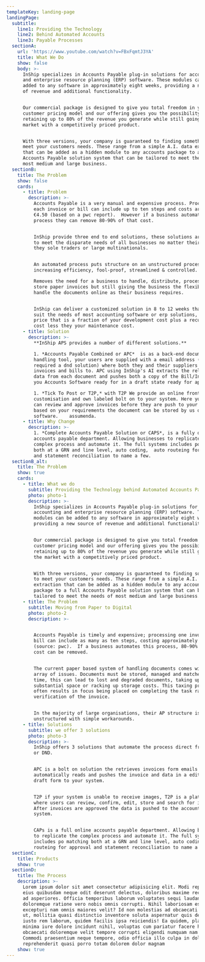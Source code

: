 ```yaml
---
templateKey: landing-page
landingPage:
  subtitle:
    line1: Providing the Technology
    line2: Behind Automated Accounts
    line3: Payable Processes
  sectionA:
    url: 'https://www.youtube.com/watch?v=FBxFqmtJ3YA'
    title: What We Do
    show: false
    body: >-
      InShip specializes in Accounts Payable plug-in solutions for accounting
      and enterprise resource planning (ERP) software. These modules can be
      added to any software in approximately eight weeks, providing a new source
      of revenue and additional functionality.


      Our commercial package is designed to give you total freedom in your
      customer pricing model and our offering gives you the possibility of
      retaining up to 80% of the revenue you generate while still going to the
      market with a competitively priced product. 


      With three versions, your company is guaranteed to finding something to
      meet your customers needs. These range from a simple A.I. data extraction
      that can be added as a hidden module to any accounts package to a full
      Accounts Payable solution system that can be tailored to meet the needs of
      most medium and large business.
  sectionB:
    title: The Problem
    show: false
    cards:
      - title: Problem
        description: >-
          Accounts Payable is a very manual and expensive process. Processing
          each invoice or bill can include up to ten steps and costs around
          €4.50 (based on a pwc report).  However if a business automates this
          process they can remove 80-90% of that cost.


          InShip provide three end to end solutions, these solutions are built
          to meet the disparate needs of all businesses no matter their size be
          they sole traders or large multinationals.


          An automated process puts structure on an unstructured process while
          increasing efficiency, fool-proof, streamlined & controlled. 

          Removes the need for a business to handle, distribute, process, file &
          store paper invoices but still giving the business the flexibility to
          handle the documents online as their business requires. 


          InShip can deliver a customized solution in 8 to 12 weeks that will
          suit the needs of most accounting software or erp solutions, at a
          price that is a fraction of your development cost plus a recurring
          cost less they your maintenance cost.
      - title: Solution
        description: >-
          **InShip APS provides a number of different solutions.** 

          1. *Accounts Payable Combined or APC*  is as a back-end document
          handling tool, your users are supplied with a email address (and if
          required a dnd solution) where both they and their suppliers and email
          invoices and bills to. APC using InShip's AI extracts the relevant
          data from each document and pushes both a copy of the Bill/Invoice to
          you Accounts Software ready for in a draft state ready for approval.

          1. *Tick To Post or T2P,* with T2P We provide an online front end
          customisation and own labeled bolt on to your system. Here your users
          can review and approve invoices before they are push to your software
          based on your requirements the document can be stored by us or your
          software.    assumenda.
      - title: Why Change
        description: >-
          1. *Complete Accounts Payable Solution or CAPS*, is a fully online
          accounts payable department. Allowing businesses to replicate the
          complex process and automate it. The full systems includes po matching
          both at a GRN and line level, auto coding,  auto routeing for approval
          and statement reconciliation to name a few.
  sectionB_alt:
    title: The Problem
    show: true
    cards:
      - title: What we do
        subtitle: Providing the Technology behind Automated Accounts Payable Processes
        photo: photo-1
        description: >-
          InShip specializes in Accounts Payable plug-in solutions for
          accounting and enterprise resource planning (ERP) software. These
          modules can be added to any software in approximately eight weeks,
          providing a new source of revenue and additional functionality.


          Our commercial package is designed to give you total freedom in your
          customer pricing model and our offering gives you the possibility of
          retaining up to 80% of the revenue you generate while still going to
          the market with a competitively priced product. 


          With three versions, your company is guaranteed to finding something
          to meet your customers needs. These range from a simple A.I. data
          extraction that can be added as a hidden module to any accounts
          package to a full Accounts Payable solution system that can be
          tailored to meet the needs of most medium and large business.
      - title: The Problem
        subtitle: Moving from Paper to Digital
        photo: photo-2
        description: >-


          Accounts Payable is timely and expensive; processing one invoice or
          bill can include as many as ten steps, costing approximately €4.50
          (source: pwc).  If a business automates this process, 80-90% of that
          cost can be removed.


          The current paper based system of handling documents comes with an
          array of issues. Documents must be stored, managed and matched. Over
          time, this can lead to lost and degraded documents, taking up
          substantial space or racking up storage costs. This taxing process
          often results in focus being placed on completing the task rather than
          verification of the invoice. 


          In the majority of large organisations, their AP structure is
          unstructured with simple workarounds.
      - title: Solutions
        subtitle: we offer 3 solutions
        photo: photo-3
        description: >-
          InShip offers 3 solutions that automate the process direct from email
          or DND.


          APC is a bolt on solution the retrieves invoices form emails or DND,
          automatically reads and pushes the invoice and data in a editable
          draft form to your system.


          T2P if your system is unable to receive images, T2P is a platform
          where users can review, confirm, edit, store and search for invoices.
          After invoices are approved the data is pushed to the accounting
          system. 


          CAPs is a full online accounts payable department. Allowing businesses
          to replicate the complex process and automate it. The full systems
          includes po matching both at a GRN and line level, auto coding, auto
          routeing for approval and statement reconciliation to name a few.
  sectionC:
    title: Products
    show: true
  sectionD:
    title: The Process
    description: >-
      Lorem ipsum dolor sit amet consectetur adipisicing elit. Modi repudiandae
      eius quibusdam neque odit deserunt delectus, doloribus maxime recusandae,
      ad asperiores. Officia temporibus laborum voluptates sequi laudantium
      doloremque ratione vero nobis omnis corrupti. Nihil laboriosam est, iure
      excepturi nam omnis maiores velit? Id non molestias ad obcaecati fugiat
      ut, mollitia quasi distinctio inventore soluta aspernatur quis delectus
      iusto rem laborum, quidem facilis ipsa reiciendis! Ea quidem, placeat
      minima iure dolore incidunt nihil, voluptas cum pariatur facere harum
      obcaecati doloremque velit tempore corrupti eligendi numquam nam vitae!
      Commodi praesentium neque tempore, odio officia illo culpa in dolores
      reprehenderit quasi porro totam dolorem dolor magnam
    show: true
---
```


